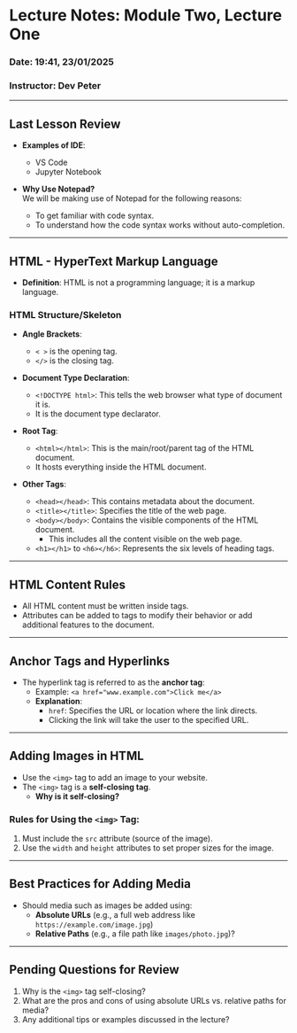 # Lecture Notes: Module Two, Lecture One  
### **Date**: 19:41, 23/01/2025  
### **Instructor**: Dev Peter  

---

## **Last Lesson Review**
- **Examples of IDE**:  
  - VS Code  
  - Jupyter Notebook  

- **Why Use Notepad?**  
  We will be making use of Notepad for the following reasons:  
  - To get familiar with code syntax.  
  - To understand how the code syntax works without auto-completion.  

---

## **HTML - HyperText Markup Language**
- **Definition**: HTML is not a programming language; it is a markup language.  

### **HTML Structure/Skeleton**
- **Angle Brackets**:  
  - `< >` is the opening tag.  
  - `</>` is the closing tag.  

- **Document Type Declaration**:  
  - `<!DOCTYPE html>`: This tells the web browser what type of document it is.  
  - It is the document type declarator.  

- **Root Tag**:  
  - `<html></html>`: This is the main/root/parent tag of the HTML document.  
  - It hosts everything inside the HTML document.  

- **Other Tags**:
  - `<head></head>`: This contains metadata about the document.  
  - `<title></title>`: Specifies the title of the web page.  
  - `<body></body>`: Contains the visible components of the HTML document.  
    - This includes all the content visible on the web page.  
  - `<h1></h1>` to `<h6></h6>`: Represents the six levels of heading tags.  

---

## **HTML Content Rules**
- All HTML content must be written inside tags.  
- Attributes can be added to tags to modify their behavior or add additional features to the document.

---

## **Anchor Tags and Hyperlinks**
- The hyperlink tag is referred to as the **anchor tag**:  
  - Example: `<a href="www.example.com">Click me</a>`  
  - **Explanation**:  
    - `href`: Specifies the URL or location where the link directs.  
    - Clicking the link will take the user to the specified URL.

---

## **Adding Images in HTML**
- Use the `<img>` tag to add an image to your website.  
- The `<img>` tag is a **self-closing tag**.  
  - **Why is it self-closing?**  
    <!-- Consider expanding this explanation after rewatching the lecture. -->

### **Rules for Using the `<img>` Tag**:
1. Must include the `src` attribute (source of the image).  
2. Use the `width` and `height` attributes to set proper sizes for the image.

---

## **Best Practices for Adding Media**
- Should media such as images be added using:  
  - **Absolute URLs** (e.g., a full web address like `https://example.com/image.jpg`)  
  - **Relative Paths** (e.g., a file path like `images/photo.jpg`)?  
  <!-- Add clarification or notes based on further insights from the lecture. -->

---

## **Pending Questions for Review**
1. Why is the `<img>` tag self-closing?  
2. What are the pros and cons of using absolute URLs vs. relative paths for media?  
3. Any additional tips or examples discussed in the lecture?  
   <!-- Expand based on what you find when rewatching the lecture. -->
